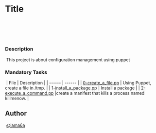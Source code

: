 # Title
​
## 
​
### Description
​
This project is about configuration management using puppet 
​
### Mandatory Tasks
​
| File | Description |
| ------ | ------ |
| [0-create_a_file.pp](0-create_a_file.pp) | Using Puppet, create a file in /tmp.  |
| [1-install_a_package.pp](1-install_a_package.pp) | Install a package  |
| [2-execute_a_command.pp](2-execute_a_command.pp) |create a manifest that kills a process named killmenow.  |
​

## Author
​
[@lama6a](@lama6a)

